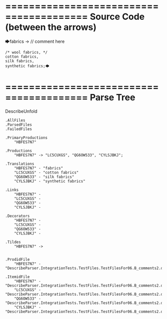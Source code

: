 ========================================
Source Code (between the arrows)
========================================

🡆fabrics -> // comment here

    /* wool fabrics, */
    cotton fabrics,
    silk fabrics,
    synthetic fabrics;🡄

========================================
Parse Tree
========================================
DescribeUnfold

    .AllFiles
    .ParsedFiles
    .FailedFiles

    .PrimaryProductions
        "HBFES7N7" 

    .Productions
        "HBFES7N7" -> "LC5CUXGS", "QG6OW533", "CYLSJBKJ";

    .Translations
        "HBFES7N7" - "fabrics"
        "LC5CUXGS" - "cotton fabrics"
        "QG6OW533" - "silk fabrics"
        "CYLSJBKJ" - "synthetic fabrics"

    .Links
        "HBFES7N7" - 
        "LC5CUXGS" - 
        "QG6OW533" - 
        "CYLSJBKJ" - 

    .Decorators
        "HBFES7N7" - 
        "LC5CUXGS" - 
        "QG6OW533" - 
        "CYLSJBKJ" - 

    .Tildes
        "HBFES7N7" -> 


    .ProdidFile
        "HBFES7N7" - "DescribeParser.IntegrationTests.TestFiles.TestFilesFor06.B_comments2.ds"

    .ItemidFile
        "HBFES7N7" - "DescribeParser.IntegrationTests.TestFiles.TestFilesFor06.B_comments2.ds"
        "LC5CUXGS" - "DescribeParser.IntegrationTests.TestFiles.TestFilesFor06.B_comments2.ds"
        "QG6OW533" - "DescribeParser.IntegrationTests.TestFiles.TestFilesFor06.B_comments2.ds"
        "CYLSJBKJ" - "DescribeParser.IntegrationTests.TestFiles.TestFilesFor06.B_comments2.ds"

